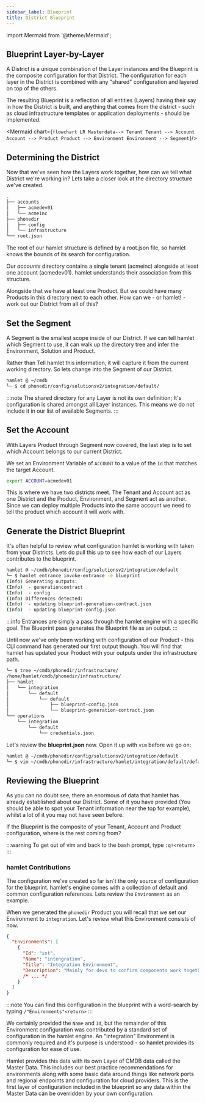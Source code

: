 ```yaml
---
sidebar_label: Blueprint
title: District Blueprint
---
```


import Mermaid from '@theme/Mermaid';

## Blueprint Layer-by-Layer

A District is a unique combination of the Layer instances and the Blueprint is the composite configuration for that District. The configuration for each layer in the District is combined with any "shared" configuration and layered on top of the others.

The resulting Blueprint is a reflection of all entities (Layers) having their say in how the District is built, and anything that comes from the district - such as cloud infrastructure templates or application deployments - should be implemented.

<Mermaid chart={`
  flowchart LR
      Masterdata--> Tenant
      Tenant --> Account
      Account --> Product
      Product --> Environment
      Environment --> Segment
`}/>

## Determining the District

Now that we've seen how the Layers work together, how can we tell what District we're working in? Lets take a closer look at the directory structure we've created.

```bash
.
├── accounts
│   ├── acmedev01
│   └── acmeinc
├── phonedir
│   ├── config
│   └── infrastructure
└── root.json
```

The root of our hamlet structure is defined by a root.json file, so hamlet knows the bounds of its search for configuration.

Our _accounts_ directory contains a single tenant (acmeinc) alongside at least one account (acmedev01). hamlet understands their association from this structure.

Alongside that we have at least one Product. But we could have many Products in this directory next to each other. How can we - or hamlet! - work out our District from all of this?

## Set the Segment

A Segment is the smallest scope inside of our District. If we can tell hamlet which Segment to use, it can walk up the directory tree and infer the Environment, Solution and Product.

Rather than Tell hamlet this information, it will capture it from the current working directory. So lets change into the Segment of our District.

```bash
hamlet @ ~/cmdb
└─ $ cd phonedir/config/solutionsv2/integration/default/
```

:::note
The shared directory for any Layer is not its own definition; It's configuration is shared amongst all Layer instances.
This means we do not include it in our list of available Segments.
:::

## Set the Account

With Layers Product through Segment now covered, the last step is to set which Account belongs to our current District.

We set an Environment Variable of `ACCOUNT` to a value of the `Id` that matches the target Account.

```bash
export ACCOUNT=acmedev01
```

This is where we have two districts meet. The Tenant and Account act as one District and the Product, Environment, and Segment act as another. Since we can deploy multiple Products into the same account we need to tell the product which account it will work with.

## Generate the District Blueprint

It's often helpful to review what configuration hamlet is working with taken from your Districts. Lets do pull this up to see how each of our Layers contributes to the blueprint.

```bash
hamlet @ ~/cmdb/phonedir/config/solutionsv2/integration/default
└─ $ hamlet entrance invoke-entrance -e blueprint
(Info) Generating outputs:
(Info)  - generationcontract
(Info)  - config
(Info) Differences detected:
(Info)  - updating blueprint-generation-contract.json
(Info)  - updating blueprint-config.json
```

:::info
Entrances are simply a pass through the hamlet engine with a specific goal. The Blueprint pass generates the Blueprint file as an output.
:::

Until now we've only been working with configuration of our Product - this CLI command has generated our first output though. You will find that hamlet has updated your Product with your outputs under the infrastructure path.

```bash
└─ $ tree ~/cmdb/phonedir/infrastructure/
/home/hamlet/cmdb/phonedir/infrastructure/
├── hamlet
│   └── integration
│       └── default
│           └── default
│               ├── blueprint-config.json
│               └── blueprint-generation-contract.json
└── operations
    └── integration
        └── default
            └── credentials.json
```

Let's review the **blueprint.json** now. Open it up with `vim` before we go on:

```bash
hamlet @ ~/cmdb/phonedir/config/solutionsv2/integration/default
└─ $ vim ~/cmdb/phonedir/infrastructure/hamlet/integration/default/default/blueprint-config.json
```

## Reviewing the Blueprint

As you can no doubt see, there an enormous of data that hamlet has already established about our District. Some of it you have provided (You should be able to spot your Tenant information near the top for example), whilst a lot of it you may not have seen before.

If the Blueprint is the composite of your Tenant, Account and Product configuration, where is the rest coming from?

:::warning
To get out of vim and back to the bash prompt, type `:q!<return>`
:::

### hamlet Contributions

The configuration we've created so far isn't the only source of configuration for the blueprint. hamlet's engine comes with a collection of default and common configuration references. Lets review the `Environment` as an example.

When we generated the `phonedir` Product you will recall that we set our Environment to `integration`. Let's review what this Environment consists of now.

```json
{
  "Environments": [
    {
      "Id": "int",
      "Name": "intengration",
      "Title": "Integration Environment",
      "Description": "Mainly for devs to confirm components work together"
      /* ... */
    }
  ]
}
```

:::note
You can find this configuration in the blueprint with a word-search by typing `/"Environments"<return>`
:::

We certainly provided the `Name` and `Id`, but the remainder of this Environment configuration was contributed by a standard set of configuration in the hamlet engine. An "integration" Environment is commonly required and it's purpose is understood - so hamlet provides its configuration for ease of use.

Hamlet provides this data with its own Layer of CMDB data called the Master Data. This includes our best practice recommendations for environments along with some basic data around things like network ports and regional endpoints and configuration for cloud providers. This is the first layer of configuration included in the blueprint so any data within the Master Data can be overridden by your own configuration.
